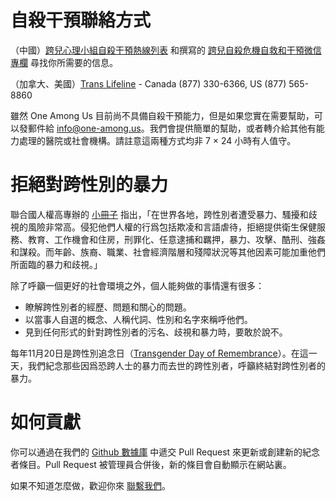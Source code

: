 # 自殺干預聯絡方式

（中國）[跨兒心理小組自殺干預熱線列表](https://kuaerxinli.org/%E6%96%87%E7%AB%A0%E4%B8%8E%E9%87%87%E8%AE%BF/1520) 和撰寫的 [跨兒自殺危機自救和干預微信專欄](https://mp.weixin.qq.com/mp/appmsgalbum?action=getalbum&__biz=MzUyNjc4Nzk2OA==&scene=1&album_id=1589990820231856129&count=3#wechat_redirect) 尋找你所需要的信息。

（加拿大、美國）[Trans Lifeline](https://translifeline.org/) - Canada (877) 330-6366, US (877) 565-8860

雖然 One Among Us 目前尚不具備自殺干預能力，但是如果您實在需要幫助，可以發郵件給 [info@one-among.us](mailto:info@one-among.us)。我們會提供簡單的幫助，或者轉介給其他有能力處理的醫院或社會機構。請註意這兩種方式均非 7 × 24 小時有人值守。

# 拒絕對跨性別的暴力

聯合國人權高專辦的 [小冊子](https://www.unfe.org/zh/know-the-facts/challenges-solutions/transgender) 指出，「在世界各地，跨性別者遭受暴力、騷擾和歧視的風險非常高。侵犯他們人權的行爲包括欺凌和言語虐待，拒絕提供衛生保健服務、教育、工作機會和住房，刑罪化、任意逮捕和羈押，暴力、攻擊、酷刑、強姦和謀殺。而年齡、族裔、職業、社會經濟階層和殘障狀況等其他因素可能加重他們所面臨的暴力和歧視。」

除了呼籲一個更好的社會環境之外，個人能夠做的事情還有很多：
- 瞭解跨性別者的經歷、問題和關心的問題。
- 以當事人自選的概念、人稱代詞、性別和名字來稱呼他們。
- 見到任何形式的針對跨性別者的污名、歧視和暴力時，要敢於說不。

每年11月20日是跨性別追念日（[Transgender Day of Remembrance](https://www.glaad.org/tdor)）。在這一天，我們紀念那些因爲恐跨人士的暴力而去世的跨性別者，呼籲終結對跨性別者的暴力。


# 如何貢獻

你可以通過在我們的 [Github 數據庫](https://github.com/one-among-us/data) 中遞交 Pull Request 來更新或創建新的紀念者條目。Pull Request 被管理員合併後，新的條目會自動顯示在網站裏。

如果不知道怎麼做，歡迎你來 [聯繫我們](/about)。
